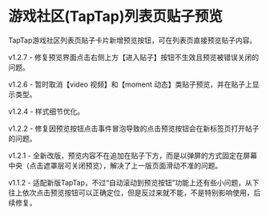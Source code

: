 # 游戏社区(TapTap)列表页贴子预览

TapTap游戏社区列表页贴子卡片新增预览按钮，可在列表页直接预览贴子内容。

v1.2.7 - 修复预览界面点击右侧上方【进入贴子】按钮不生效且预览被错误关闭的问题。

v1.2.6 - 暂时取消【video 视频】和【moment 动态】类贴子预览，并在贴子上显示类型。

v1.2.4 - 样式细节优化。

v1.2.2 - 修复因预览按钮点击事件冒泡导致的点击预览按钮会在新标签页打开帖子的问题。

v1.2.1 - 全新改版，预览内容不在追加在贴子下方，而是以弹屏的方式固定在屏幕中央（点击遮罩层可关闭预览），解决了上一版页面滑动不准的问题。

v1.1.2 - 适配新版TapTap，不过“自动滚动到预览按钮”功能上还有些小问题，从下往上依次点击预览按钮可以正确定位，但是反过来就不能，不是特别影响使用，后续修复。
